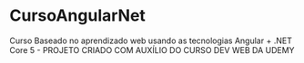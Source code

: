 # CursoAngularNet
Curso Baseado no aprendizado web usando as tecnologias Angular + .NET Core 5 -
PROJETO CRIADO COM AUXÍLIO DO CURSO DEV WEB DA UDEMY
